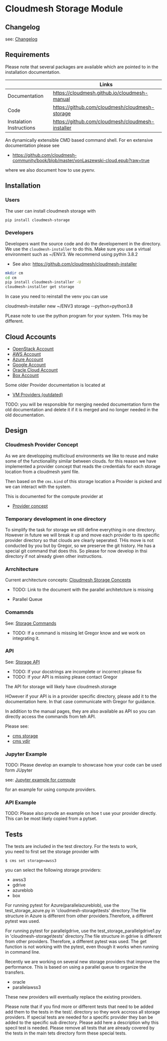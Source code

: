 # Cloudmesh Storage Module

## Changelog

see: [Changelog](https://github.com/cloudmesh/cloudmesh-storage/blob/master/CHANGELOG.md)

## Requirements

Please note that several packages are available which are pointed to
in the installation documentation.

|  | Links |
|---------------|-------|
| Documentation | <https://cloudmesh.github.io/cloudmesh-manual> |
| Code | <https://github.com/cloudmesh/cloudmesh-storage> |
| Instalation Instructions | <https://github.com/cloudmesh/cloudmesh-installer> |

An dynamically extensible CMD based command shell. For en extensive
documentation please see

* <https://github.com/cloudmesh-community/book/blob/master/vonLaszewski-cloud.epub?raw=true>

where we also document how to use pyenv.


## Installation

### Users

The user can install cloudmesh storage with

```bash
pip install cloudmesh-storage
```

### Developers

Developers want the source code and do the developement in the
directory. We use the `cloudmesh-installer` to do this. Make sure you
use a virtual environment such as ~/ENV3. We recommend using pythin
3.8.2

* See also: <https://github.com/cloudmesh/cloudmesh-installer>

```bash
mkdir cm
cd cm
pip install cloudmesh-installer -U
cloudmesh-installer get storage
```

In case you need to reinstall the venv you can use

cloudmesh-installer new ~/ENV3 storage --python=python3.8

PLease note to use the python program for your system. THis may be
different.

## Cloud Accounts

* [OpenStack Account](https://cloudmesh.github.io/cloudmesh-manual/accounts/openstack.html)
* [AWS Account](https://cloudmesh.github.io/cloudmesh-manual/accounts/aws.html)
* [Azure Account](https://cloudmesh.github.io/cloudmesh-manual/accounts/azure.html)
* [Google Account](https://cloudmesh.github.io/cloudmesh-manual/accounts/google/account.html)
* [Oracle Cloud Account](https://cloudmesh.github.io/cloudmesh-manual/accounts/oracle/account.html)
* [Box Account](https://cloudmesh.github.io/cloudmesh-manual/accounts/box.html)

Some older Provider documentation is located at

* [VM Providers (outdated)](https://cloudmesh.github.io/cloudmesh-manual/accounts/accountcreation-old.html)

TODO: you will be responsible for merging needed documentation form the
old documentation and delete it if it is merged and no longer needed in
the old documentation.

## Design

### Cloudmesh Provider Concept

As we are developping multicloud environments we like to reuse and make
some of the functionallity similar between clouds. for this reason we
have implemented a provider concept that reads the credentials for each
storage location from a cloudmesh yaml file.

Then based on the `cms.kind` of this storage location a Provider is
picked and we can interact with the system.

This is documented for the compute provider at

* [Provider concept](https://cloudmesh.github.io/cloudmesh-manual/concepts/providers.html)

### Temporary development in one directory

To simplify the task for storage we still define everything in one
directory. However in future we will break it up and move each provider
to its specific provider directory so that clouds are clearly seperated.
THis move is not conducted by you but by Gregor, so we preserve the git
history. He has a special git command that does this. So please for now
develop in thsi directory if not already given other instructions.

### Arrchitecture

Current architecture concepts: [Cloudmesh Storage Concepts](https://cloudmesh.github.io/cloudmesh-manual/concepts/storage.html)

* TODO: Link to the document with the parallel architetcture is missing

* Parallel Queue

### Comamnds

See: [Storage Commands](https://cloudmesh.github.io/cloudmesh-manual/manual-storage.html)

* TODO: If a command is missing let Gregor know and we work on integrating it.

### API

See: [Storage API](https://cloudmesh.github.io/cloudmesh-manual/api/index.html#cloudmesh-api)

* TODO: If your docstrings are incomplete or incorrect please fix
* TODO: If your API is missing please contact Gregor

The API for storage will likely have cloudmesh.storage

HOwever if your API is in a provider specific directory, please add it
to the documentation here. In that case communicate with Gregor for
guidance.

In addition to the manual pages, they are also available as API so you can directly access the commands from teh API.

Please see:

* [cms storage](https://cloudmesh.github.io/cloudmesh-manual/api/cloudmesh.storage.command.html)
* [cms vdir](https://cloudmesh.github.io/cloudmesh-manual/api/cloudmesh.vdir.command.html)

### Jupyter Example

TODO: Please develop an example to showcase how your code can be used form JUpyter

see: [Jupyter example for compute](https://cloudmesh.github.io/cloudmesh-manual/jupyter/index.html)

for an example for using compute providers.

### API Example

TODO: Please also provde an example on hoe t use your provider directly.
This can be most likely copied from a pytset.

## Tests

The tests are included in the test directory. For the tests to work,  
you need to first set the storage provider with

```
$ cms set storage=awss3
```

you can select the following storage providers:

* awss3
* gdrive
* azureblob
* box

For running pytest for  Azure(parallelazureblob), use the test_storage_azure.py 
in 'cloudmesh-storage\tests' directory.The file structure in Azure is different 
from other providers.Therefore, a different pytest was used.

For running pytest for parallelgdrive, use the test_storage_parallelgdrive1.py 
in 'cloudmesh-storage\tests' directory.The file structure in gdrive is different 
from other providers. Therefore, a different pytest was used.  The get function 
is not working with the pytest, even though it works when running in command line.

Recently we are working on several new storage providers that improve
the performance. This is based on using a parallel queue to organize the
transfers.

* oracle
* parallelawss3

These new providers will eventually replace the existing providers.

Please note that if you find more or different tests that need to be
added add them to the tests in the test/.  directory so they work
accross all storage providers. If special tests are needed for a
specific provider they ban be added to the specific sub directory.
Please add here a description why this specil test is needed. Please
remove all tests that are already covered by the tests in the main tets
directory form these special tests.
